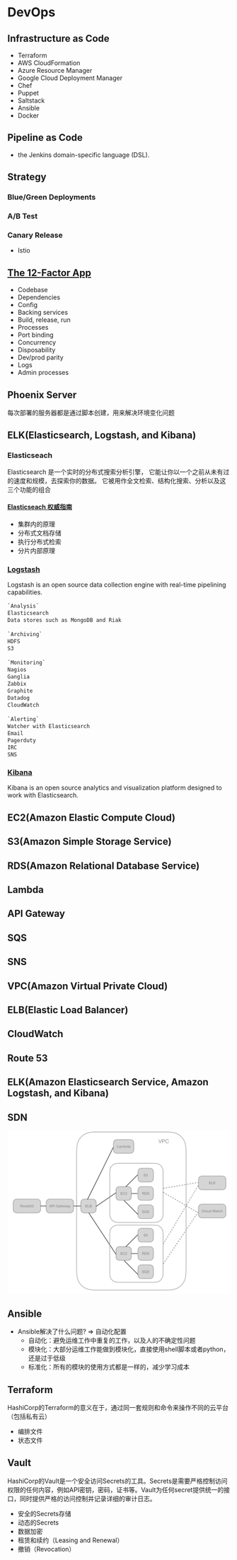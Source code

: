 # DevOps
## Infrastructure as Code
- Terraform
- AWS CloudFormation
- Azure Resource Manager 
- Google Cloud Deployment Manager
- Chef
- Puppet
- Saltstack
- Ansible
- Docker

## Pipeline as Code
- the Jenkins domain-specific language (DSL).

## Strategy
### Blue/Green Deployments
### A/B Test
### Canary Release
- Istio

## [The 12-Factor App](https://12factor.net/)
- Codebase
- Dependencies
- Config
- Backing services
- Build, release, run
- Processes
- Port binding
- Concurrency
- Disposability
- Dev/prod parity
- Logs
- Admin processes

## Phoenix Server
每次部署的服务器都是通过脚本创建，用来解决环境变化问题

## ELK(Elasticsearch, Logstash, and Kibana)
### Elasticseach
Elasticsearch 是一个实时的分布式搜索分析引擎， 它能让你以一个之前从未有过的速度和规模，去探索你的数据。 它被用作全文检索、结构化搜索、分析以及这三个功能的组合
#### [Elasticseach 权威指南](https://www.elastic.co/guide/cn/elasticsearch/guide/current/_how_to_read_this_book.html)
- 集群内的原理
- 分布式文档存储
- 执行分布式检索
- 分片内部原理
### [Logstash](https://www.elastic.co/guide/en/logstash/current/introduction.html)
Logstash is an open source data collection engine with real-time pipelining capabilities. 
```
`Analysis`
Elasticsearch
Data stores such as MongoDB and Riak

`Archiving`
HDFS
S3

`Monitoring`
Nagios
Ganglia
Zabbix
Graphite
Datadog
CloudWatch

`Alerting`
Watcher with Elasticsearch
Email
Pagerduty
IRC
SNS
```
### [Kibana](https://www.elastic.co/guide/en/kibana/current/introduction.html)
Kibana is an open source analytics and visualization platform designed to work with Elasticsearch. 

## EC2(Amazon Elastic Compute Cloud)
## S3(Amazon Simple Storage Service)
## RDS(Amazon Relational Database Service)
## Lambda
## API Gateway
## SQS
## SNS
## VPC(Amazon Virtual Private Cloud)
## ELB(Elastic Load Balancer)
## CloudWatch
## Route 53
## ELK(Amazon Elasticsearch Service, Amazon Logstash, and Kibana)

## SDN

![AWS](AWS.png)

## Ansible
- Ansible解决了什么问题? => 自动化配置
    + 自动化：避免运维工作中重复的工作，以及人的不确定性问题
    + 模块化：大部分运维工作能做到模块化，直接使用shell脚本或者python，还是过于低级
    + 标准化：所有的模块的使用方式都是一样的，减少学习成本

## Terraform
HashiCorp的Terraform的意义在于，通过同一套规则和命令来操作不同的云平台（包括私有云）
- 编排文件
- 状态文件

## Vault
HashiCorp的Vault是一个安全访问Secrets的工具。Secrets是需要严格控制访问权限的任何内容，例如API密钥，密码，证书等。Vault为任何secret提供统一的接口，同时提供严格的访问控制并记录详细的审计日志。
- 安全的Secrets存储
- 动态的Secrets
- 数据加密
- 租赁和续约（Leasing and Renewal）
- 撤销（Revocation）